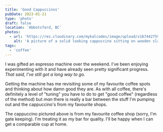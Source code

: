 ```yaml
---
title: 'Good Cappuccinos'
pubDate: 2023-01-21
type: 'photo'
draft: false
location: 'Abbotsford, BC'
photos:
  - url: 'https://res.cloudinary.com/mykalcodes/image/upload/v1674427593/Mykal%20Codes/PXL_20230104_190332875.PORTRAIT.jpg'
    alt: 'A picture of a solid looking cappuccino sitting on wooden slatted table outside.'
tags:
  - 'coffee'
---
```


I was gifted an espresso machine over the weekend. I've been enjoying experimenting with it and have already seen pretty significant progress.  *That said, I've still got a long way to go.*

Getting the machine has me revisiting some of my favourite coffee spots and thinking about how damn good they are. As with all coffee, there's definitely a level of "tuning" you have to do to get "good coffee" (regardless of the method) but *man* there is really a bar between the stuff I'm pumping out and the cappuccino's from my favourite shops.

The cappuccino pictured above is from my favourite coffee shop (sorry, I'm gate keeping). I'm treating it as my bar for quality. I'll be happy when I can get a comparable cup at home.
